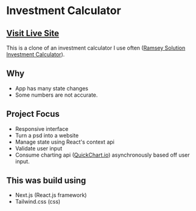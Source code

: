 # Investment Calculator

## [Visit Live Site](https://ramsey-investment-calculator.vercel.app/)

This is a clone of an investment calculator I use often ([Ramsey Solution Investment Calculator](https://www.ramseysolutions.com/retirement/investment-calculator)). 

## Why
- App has many state changes
- Some numbers are not accurate.

## Project Focus

- Responsive interface
- Turn a psd into a website
- Manage state using React's context api
- Validate user input
- Consume charting api ([QuickChart.io](https://quickchart.io/)) asynchronously based off user input.

## This was build using

- Next.js (React.js framework)
- Tailwind.css (css)
